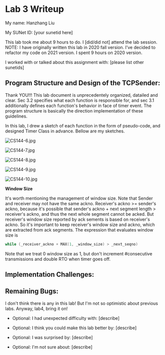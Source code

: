 Lab 3 Writeup
=============

My name: Hanzhang Liu

My SUNet ID: [your sunetid here]

This lab took me about 9 hours to do. I [did/did not] attend the lab session.
NOTE: I have originally written this lab in 2020 fall version. 
      I've decided to refactor my code on 2021 version.
      I spent 9 hours on 2020 version.

I worked with or talked about this assignment with: [please list other sunetids]

## Program Structure and Design of the TCPSender:
Thank YOU!!! This lab document is unprecedentely organized, datailed and clear. Sec 3.2 specifies what each function is responsible for, and sec 3.1 additionally defines each function's behavior in face of timer event. The program structure is basically the direction implementation of these guidelines.

In this lab, I drew a sketch of each function in the form of pseudo-code, and designed Timer Class in advance. Bellow are my sketches.

![CS144-6.jpg](https://i.loli.net/2021/09/15/E61lLcTwP7u4CY2.jpg)

![CS144-7.jpg](https://i.loli.net/2021/09/15/5NIyHnrqihFTuXL.jpg)

![CS144-8.jpg](https://i.loli.net/2021/09/15/Hzvwy28eoApFGrq.jpg)

![CS144-9.jpg](https://i.loli.net/2021/09/15/ZPC4utAhVG3lkYn.jpg)

![CS144-10.jpg](https://i.loli.net/2021/09/15/UXdLj5FTaOtcG3v.jpg)

**Window Size**

It's worth mentioning the management of window size. Note that Sender and receiver may not have the same ackno. Receiver's ackno >= sender's ackno, because it's possible that sender's ackno + next segment length > receiver's ackno, and thus the next whole segment cannot be acked. But receiver's window size reported by ack sements is based on receiver's ackno. So it's important to keep receiver's window size and ackno, which are extracted from ack segments. The expression that evaluates window size is 

```c++
while (_receiver_ackno + MAX(1, _window_size) > _next_seqno)
```

Note that we treat 0 window size as 1, but don't increment #consecutive transmissions and double RTO when timer goes off.

## Implementation Challenges:

## Remaining Bugs:
I don't think there is any in this lab! But I'm not so optimistic about previous labs. Anyway, lab4, bring it on!

- Optional: I had unexpected difficulty with: [describe]

- Optional: I think you could make this lab better by: [describe]

- Optional: I was surprised by: [describe]

- Optional: I'm not sure about: [describe]
